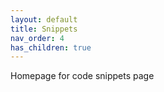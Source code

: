 ```yaml
---
layout: default
title: Snippets
nav_order: 4
has_children: true
---
```


Homepage for code snippets page